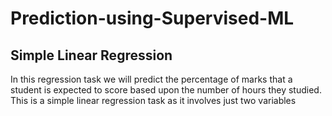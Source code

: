 # Prediction-using-Supervised-ML
<h2>Simple Linear Regression  </h2>
In this regression task we will predict the percentage of marks that a student is expected to score based upon the number of hours they studied. 
This is a simple linear regression task as it involves just two variables
